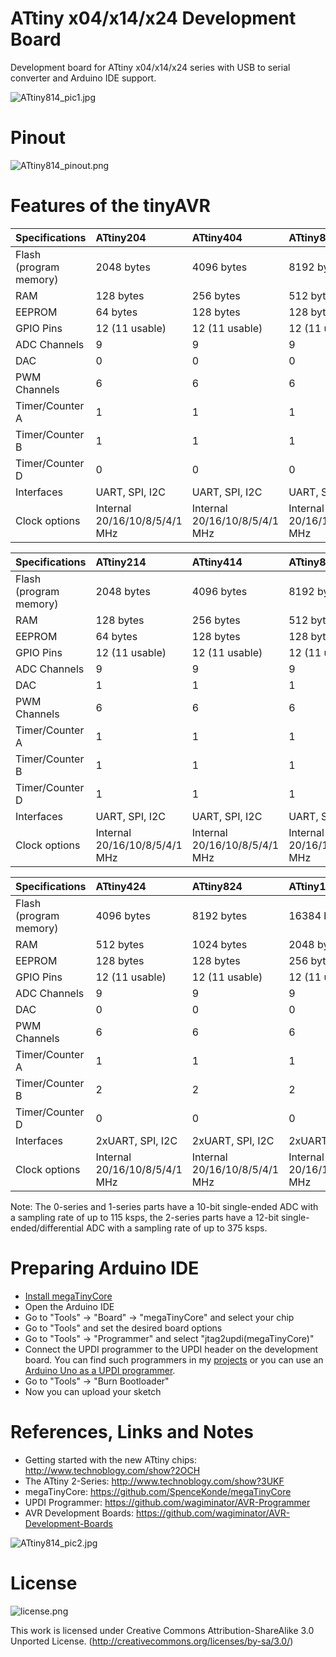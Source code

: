 # ATtiny x04/x14/x24 Development Board
Development board for ATtiny x04/x14/x24 series with USB to serial converter and Arduino IDE support.

![ATtiny814_pic1.jpg](https://raw.githubusercontent.com/wagiminator/AVR-Development-Boards/master/ATtiny814_DevBoard/ATtiny814_DevBoard_pic1.jpg)

# Pinout
![ATtiny814_pinout.png](https://raw.githubusercontent.com/wagiminator/AVR-Development-Boards/master/ATtiny814_DevBoard/ATtiny814_DevBoard_pinout.png)

# Features of the tinyAVR

 Specifications |  ATtiny204|  ATtiny404  |  ATtiny804  |    ATtiny1604
:------------ | :------------- | :------------- | :------------- | :-------------
Flash (program memory)   | 2048 bytes | 4096 bytes | 8192 bytes | 16384 bytes
RAM  | 128 bytes | 256 bytes | 512 bytes | 1024 bytes
EEPROM | 64 bytes | 128 bytes | 128 bytes | 256 bytes
GPIO Pins | 12 (11 usable) | 12 (11 usable) | 12 (11 usable) | 12 (11 usable)
ADC Channels | 9 | 9 | 9 | 9
DAC | 0 | 0 | 0 | 0
PWM Channels | 6 | 6 | 6 | 6
Timer/Counter A | 1 | 1 | 1 | 1
Timer/Counter B| 1 | 1 | 1 | 1
Timer/Counter D | 0 | 0 | 0 | 0
Interfaces | UART, SPI, I2C | UART, SPI, I2C | UART, SPI, I2C | UART, SPI, I2C
Clock options | Internal 20/16/10/8/5/4/1 MHz | Internal 20/16/10/8/5/4/1 MHz | Internal 20/16/10/8/5/4/1 MHz | Internal 20/16/10/8/5/4/1 MHz

 Specifications |  ATtiny214|  ATtiny414  |  ATtiny814  |    ATtiny1614
:------------ | :------------- | :------------- | :------------- | :-------------
Flash (program memory)   | 2048 bytes | 4096 bytes | 8192 bytes | 16384 bytes
RAM  | 128 bytes | 256 bytes | 512 bytes | 2048 bytes
EEPROM | 64 bytes | 128 bytes | 128 bytes | 256 bytes
GPIO Pins | 12 (11 usable) | 12 (11 usable) | 12 (11 usable) | 12 (11 usable)
ADC Channels | 9 | 9 | 9 | 14
DAC | 1 | 1 | 1 | 3
PWM Channels | 6 | 6 | 6 | 6
Timer/Counter A | 1 | 1 | 1 | 1
Timer/Counter B | 1 | 1 | 1 | 2
Timer/Counter D | 1 | 1 | 1 | 1
Interfaces | UART, SPI, I2C | UART, SPI, I2C | UART, SPI, I2C | UART, SPI, I2C
Clock options | Internal 20/16/10/8/5/4/1 MHz | Internal 20/16/10/8/5/4/1 MHz | Internal 20/16/10/8/5/4/1 MHz | Internal 20/16/10/8/5/4/1 MHz

 Specifications | ATtiny424 | ATtiny824 | ATtiny1624 | ATtiny3224
:------------ | :------------- | :------------- | :------------- | :-------------
Flash (program memory)   | 4096 bytes | 8192 bytes | 16384 bytes | 32768 bytes
RAM  | 512 bytes | 1024 bytes | 2048 bytes | 3072 bytes
EEPROM | 128 bytes | 128 bytes | 256 bytes | 256 bytes
GPIO Pins | 12 (11 usable) | 12 (11 usable) | 12 (11 usable) | 12 (11 usable)
ADC Channels | 9 | 9 | 9 | 9
DAC | 0 | 0 | 0 | 0
PWM Channels | 6 | 6 | 6 | 6
Timer/Counter A | 1 | 1 | 1 | 1
Timer/Counter B | 2 | 2 | 2 | 2
Timer/Counter D | 0 | 0 | 0 | 0
Interfaces | 2xUART, SPI, I2C | 2xUART, SPI, I2C | 2xUART, SPI, I2C | 2xUART, SPI, I2C
Clock options | Internal 20/16/10/8/5/4/1 MHz | Internal 20/16/10/8/5/4/1 MHz | Internal 20/16/10/8/5/4/1 MHz | Internal 20/16/10/8/5/4/1 MHz

Note: The 0-series and 1-series parts have a 10-bit single-ended ADC with a sampling rate of up to 115 ksps, the 2-series parts have a 12-bit single-ended/differential ADC with a sampling rate of up to 375 ksps.

# Preparing Arduino IDE
- [Install megaTinyCore](https://github.com/SpenceKonde/megaTinyCore/blob/master/Installation.md)
- Open the Arduino IDE
- Go to "Tools" -> "Board" -> "megaTinyCore" and select your chip
- Go to "Tools" and set the desired board options
- Go to "Tools" -> "Programmer" and select "jtag2updi(megaTinyCore)"
- Connect the UPDI programmer to the UPDI header on the development board. You can find such programmers in my [projects](https://github.com/wagiminator/AVR-Programmer) or you can use an [Arduino Uno as a UPDI programmer](https://github.com/SpenceKonde/megaTinyCore/blob/master/MakeUPDIProgrammer.md).
- Go to "Tools" -> "Burn Bootloader"
- Now you can upload your sketch

# References, Links and Notes
- Getting started with the new ATtiny chips: http://www.technoblogy.com/show?2OCH
- The ATtiny 2-Series: http://www.technoblogy.com/show?3UKF
- megaTinyCore: https://github.com/SpenceKonde/megaTinyCore
- UPDI Programmer: https://github.com/wagiminator/AVR-Programmer
- AVR Development Boards: https://github.com/wagiminator/AVR-Development-Boards

![ATtiny814_pic2.jpg](https://raw.githubusercontent.com/wagiminator/AVR-Development-Boards/master/ATtiny814_DevBoard/ATtiny814_DevBoard_pic2.jpg)

# License

![license.png](https://i.creativecommons.org/l/by-sa/3.0/88x31.png)

This work is licensed under Creative Commons Attribution-ShareAlike 3.0 Unported License. 
(http://creativecommons.org/licenses/by-sa/3.0/)
